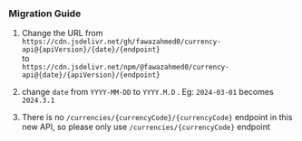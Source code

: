 ### Migration Guide
1. Change the URL from `https://cdn.jsdelivr.net/gh/fawazahmed0/currency-api@{apiVersion}/{date}/{endpoint}`<br> to<br> `https://cdn.jsdelivr.net/npm/@fawazahmed0/currency-api@{date}/{apiVersion}/{endpoint}`

2. change `date` from `YYYY-MM-DD` to `YYYY.M.D` . Eg: `2024-03-01` becomes `2024.3.1` 

3. There is no  `/currencies/{currencyCode}/{currencyCode}` endpoint in this new API, so please only use `/currencies/{currencyCode}` endpoint
